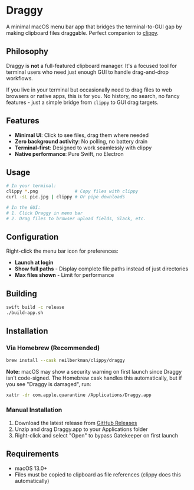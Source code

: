# Draggy

A minimal macOS menu bar app that bridges the terminal-to-GUI gap by making clipboard files draggable. Perfect companion to [clippy](https://github.com/neilberkman/clippy).

## Philosophy

Draggy is **not** a full-featured clipboard manager. It's a focused tool for terminal users who need just enough GUI to handle drag-and-drop workflows. 

If you live in your terminal but occasionally need to drag files to web browsers or native apps, this is for you. No history, no search, no fancy features - just a simple bridge from `clippy` to GUI drag targets.

## Features

- **Minimal UI**: Click to see files, drag them where needed
- **Zero background activity**: No polling, no battery drain
- **Terminal-first**: Designed to work seamlessly with clippy
- **Native performance**: Pure Swift, no Electron

## Usage

```bash
# In your terminal:
clippy *.png              # Copy files with clippy
curl -sL pic.jpg | clippy # Or pipe downloads

# In the GUI:
# 1. Click Draggy in menu bar
# 2. Drag files to browser upload fields, Slack, etc.
```

## Configuration

Right-click the menu bar icon for preferences:
- **Launch at login**
- **Show full paths** - Display complete file paths instead of just directories
- **Max files shown** - Limit for performance

## Building

```bash
swift build -c release
./build-app.sh
```

## Installation

### Via Homebrew (Recommended)

```bash
brew install --cask neilberkman/clippy/draggy
```

**Note:** macOS may show a security warning on first launch since Draggy isn't code-signed. The Homebrew cask handles this automatically, but if you see "Draggy is damaged", run:
```bash
xattr -dr com.apple.quarantine /Applications/Draggy.app
```

### Manual Installation

1. Download the latest release from [GitHub Releases](https://github.com/neilberkman/clippy/releases)
2. Unzip and drag Draggy.app to your Applications folder
3. Right-click and select "Open" to bypass Gatekeeper on first launch

## Requirements

- macOS 13.0+
- Files must be copied to clipboard as file references (clippy does this automatically)